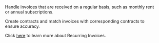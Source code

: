 Handle invoices that are received on a regular basis, such as monthly rent or annual subscriptions.

Create contracts and match invoices with corresponding contracts to ensure accuracy.

Click <a href="https://success.medius.com/documentation/user_guide/supplier_contract/" target="_blank">here</a> to learn more about Recurring Invoices.

<ActivateModule deploymentTask="Activate_Recurring_in_Production"/>
